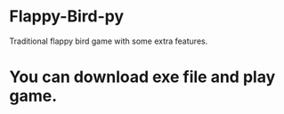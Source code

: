 # Flappy-Bird-py
Traditional flappy bird game with some extra features.

# You can download exe file and play game.
